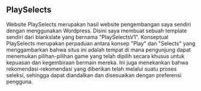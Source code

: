 ## PlaySelects

Website PlaySelects merupakan hasil website pengembangan saya sendiri dengan menggunakan Wordpress. Disini saya membuat sebuah template sendiri dari blankslate yang bernama "PlaySelectsV1". Konseptual PlaySelects merupakan perpaduan antara konsep "Play" dan "Selects" yang menggambarkan bahwa situs ini adalah tempat di mana pengunjung dapat menemukan pilihan-pilihan game yang telah dipilih secara khusus untuk kepuasan dan kegembiraan bermain mereka. Ini juga menekankan bahwa rekomendasi-rekomendasi yang diberikan telah melalui suatu proses seleksi, sehingga dapat diandalkan dan disesuaikan dengan preferensi pengguna.